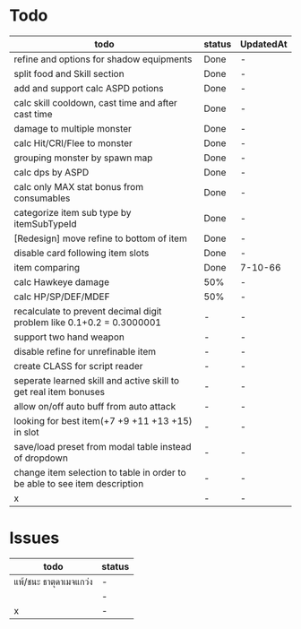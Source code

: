 # Todo

| todo                                                                       | status | UpdatedAt |
| -------------------------------------------------------------------------- | ------ | --------- |
| refine and options for shadow equipments                                   | Done   | -         |
| split food and Skill section                                               | Done   | -         |
| add and support calc ASPD potions                                          | Done   | -         |
| calc skill cooldown, cast time and after cast time                         | Done   | -         |
| damage to multiple monster                                                 | Done   | -         |
| calc Hit/CRI/Flee to monster                                               | Done   | -         |
| grouping monster by spawn map                                              | Done   | -         |
| calc dps by ASPD                                                           | Done   | -         |
| calc only MAX stat bonus from consumables                                  | Done   | -         |
| categorize item sub type by itemSubTypeId                                  | Done   | -         |
| [Redesign] move refine to bottom of item                                   | Done   | -         |
| disable card following item slots                                          | Done   | -         |
| item comparing                                                             | Done   | 7-10-66   |
| calc Hawkeye damage                                                        | 50%    | -         |
| calc HP/SP/DEF/MDEF                                                        | 50%    | -         |
| recalculate to prevent decimal digit problem like 0.1+0.2 = 0.3000001      | -      | -         |
| support two hand weapon                                                    | -      | -         |
| disable refine for unrefinable item                                        | -      | -         |
| create CLASS for script reader                                             | -      | -         |
| seperate learned skill and active skill to get real item bonuses           | -      | -         |
| allow on/off auto buff from auto attack                                    | -      | -         |
| looking for best item(+7 +9 +11 +13 +15) in slot                           | -      | -         |
| save/load preset from modal table instead of dropdown                      | -      | -         |
| change item selection to table in order to be able to see item description | -      | -         |
| x                                                                          | -      | -         |

# Issues

| todo                   | status |
| ---------------------- | ------ |
| แพ้/ชนะ ธาตุดาเมจแกว่ง | -      |
|                        | -      |
| x                      | -      |
